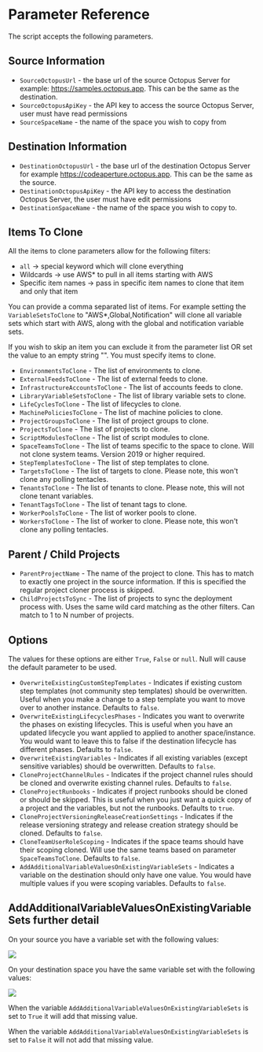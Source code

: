 # Parameter Reference

The script accepts the following parameters.

## Source Information
- `SourceOctopusUrl` - the base url of the source Octopus Server for example: https://samples.octopus.app.  This can be the same as the destination.
- `SourceOctopusApiKey` - the API key to access the source Octopus Server, user must have read permissions
- `SourceSpaceName` - the name of the space you wish to copy from

## Destination Information
- `DestinationOctopusUrl` - the base url of the destination Octopus Server for example https://codeaperture.octopus.app.  This can be the same as the source.
- `DestinationOctopusApiKey` - the API key to access the destination Octopus Server, the user must have edit permissions
- `DestinationSpaceName` - the name of the space you wish to copy to.

## Items To Clone

All the items to clone parameters allow for the following filters:
- `all` -> special keyword which will clone everything
- Wildcards -> use AWS* to pull in all items starting with AWS
- Specific item names -> pass in specific item names to clone that item and only that item

You can provide a comma separated list of items.  For example setting the `VariableSetsToClone` to "AWS*,Global,Notification" will clone all variable sets which start with AWS, along with the global and notification variable sets.  

If you wish to skip an item you can exclude it from the parameter list OR set the value to an empty string "".  You must specify items to clone.  

- `EnvironmentsToClone` - The list of environments to clone.
- `ExternalFeedsToClone` - The list of external feeds to clone.  
- `InfrastructureAccountsToClone` - The list of accounts feeds to clone.  
- `LibraryVariableSetsToClone` - The list of library variable sets to clone. 
- `LifeCyclesToClone` - The list of lifecycles to clone.  
- `MachinePoliciesToClone` - The list of machine policies to clone.  
- `ProjectGroupsToClone` - The list of project groups to clone.  
- `ProjectsToClone` - The list of projects to clone.  
- `ScriptModulesToClone` - The list of script modules to clone. 
- `SpaceTeamsToClone` - The list of teams specific to the space to clone.  Will not clone system teams.  Version 2019 or higher required. 
- `StepTemplatesToClone` - The list of step templates to clone.  
- `TargetsToClone` - The list of targets to clone.  Please note, this won't clone any polling tentacles.
- `TenantsToClone` - The list of tenants to clone.  Please note, this will not clone tenant variables.
- `TenantTagsToClone` - The list of tenant tags to clone.  
- `WorkerPoolsToClone` - The list of worker pools to clone.  
- `WorkersToClone` - The list of worker to clone.  Please note, this won't clone any polling tentacles.         

## Parent / Child Projects
- `ParentProjectName` - The name of the project to clone.  This has to match to exactly one project in the source information.  If this is specified the regular project cloner process is skipped.
- `ChildProjectsToSync` - The list of projects to sync the deployment process with.   Uses the same wild card matching as the other filters.  Can match to 1 to N number of projects.

## Options

The values for these options are either `True`, `False` or `null`.  Null will cause the default parameter to be used.

- `OverwriteExistingCustomStepTemplates` - Indicates if existing custom step templates (not community step templates) should be overwritten.  Useful when you make a change to a step template you want to move over to another instance.  Defaults to `false`.
- `OverwriteExistingLifecyclesPhases` - Indicates you want to overwrite the phases on existing lifecycles.  This is useful when you have an updated lifecycle you want applied to applied to another space/instance.  You would want to leave this to false if the destination lifecycle has different phases.  Defaults to `false`.
- `OverwriteExistingVariables` - Indicates if all existing variables (except sensitive variables) should be overwritten.  Defaults to `false`.
- `CloneProjectChannelRules` - Indicates if the project channel rules should be cloned and overwrite existing channel rules.  Defaults to `false`.
- `CloneProjectRunbooks` - Indicates if project runbooks should be cloned or should be skipped.  This is useful when you just want a quick copy of a project and the variables, but not the runbooks.  Defaults to `true`.
- `CloneProjectVersioningReleaseCreationSettings` - Indicates if the release versioning strategy and release creation strategy should be cloned.  Defaults to `false`.
- `CloneTeamUserRoleScoping` - Indicates if the space teams should have their scoping cloned.  Will use the same teams based on parameter `SpaceTeamsToClone`.  Defaults to `false`.
- `AddAdditionalVariableValuesOnExistingVariableSets` - Indicates a variable on the destination should only have one value.  You would have multiple values if you were scoping variables.  Defaults to `false`.

## AddAdditionalVariableValuesOnExistingVariableSets further detail

On your source you have a variable set with the following values:

![](../img/source-space-more-values.png)

On your destination space you have the same variable set with the following values:

![](../img/destination-less-values.png)

When the variable `AddAdditionalVariableValuesOnExistingVariableSets` is set to `True` it will add that missing value.

When the variable `AddAdditionalVariableValuesOnExistingVariableSets` is set to `False` it will not add that missing value.